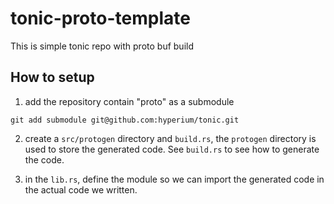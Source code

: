 # tonic-proto-template

This is simple tonic repo with proto buf build

## How to setup

1. add the repository contain "proto" as a submodule

```
git add submodule git@github.com:hyperium/tonic.git
```

2. create a `src/protogen` directory and `build.rs`, the `protogen` directory is used to store the generated code. See `build.rs` to see how to generate the code.

3. in the `lib.rs`, define the module so we can import the generated code in the actual code we written.
